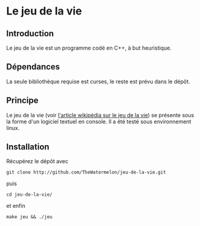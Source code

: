 # Le jeu de la vie

## Introduction

Le jeu de la vie est un programme codé en C++, à but heuristique.

## Dépendances

La seule bibliothèque requise est curses, le reste est prévu dans le dépôt.

## Principe

Le jeu de la vie (voir [l'article wikipédia sur le jeu de la vie](http://fr.wikipedia.org/wiki/Jeu_de_la_vie "Wikipédia: Le jeu de la vie")) se présente sous la forme d'un logiciel textuel en console. Il a été testé sous environnement linux.

## Installation

Récupérez le dépôt avec

`git clone http://github.com/TheWatermelon/jeu-de-la-vie.git`

puis

`cd jeu-de-la-vie/`

et enfin

`make jeu && ./jeu`
